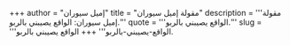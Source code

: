+++
author = "إميل سيوران"
title = "مقولة إميل سيوران"
description = '''مقولة إميل سيوران: الواقع يصيبني بالربو.'''
quote = '''الواقع يصيبني بالربو.'''
slug = '''الواقع-يصيبني-بالربو'''
+++
الواقع يصيبني بالربو.
